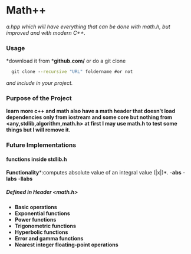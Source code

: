 # Math++
*a.hpp which will have everything that can be done with math.h, but improved and with modern C++*.
### Usage
*download it from ***github.com/** or do a git clone 

```bat
  git clone --recursive "URL" foldername #or not 
```
*and include in your project.*
### Purpose of the Project
**learn more c++ and math also have a math header that doesn't load dependencies only from iostream and some core but nothing from <any,stdlib,algorithm,math.h> at first I may use math.h to test some things but I will remove it.**
### Future Implementations
#### functions inside stdlib.h
**Functionality***:computes absolute value of an integral value (|x|)*.
    -**abs**
    -**labs**
    -**llabs**
##### Defined in Header <math.h>
- **Basic operations** 
- **Exponential functions**
- **Power functions**  
- **Trigonometric functions**
- **Hyperbolic functions** 
- **Error and gamma functions**
- **Nearest integer floating-point operations**
